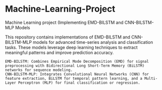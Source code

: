 # Machine-Learning-Project
Machine Learning project (Implementing EMD-BILSTM and CNN-BILSTM-MLP Models


This repository contains implementations of EMD-BILSTM and CNN-BILSTM-MLP models for advanced time-series analysis and classification tasks. These models leverage deep learning techniques to extract meaningful patterns and improve prediction accuracy.

    EMD-BILSTM: Combines Empirical Mode Decomposition (EMD) for signal preprocessing with Bidirectional Long Short-Term Memory (BiLSTM) networks for sequence modeling.
    CNN-BILSTM-MLP: Integrates Convolutional Neural Networks (CNN) for feature extraction, BiLSTM for temporal pattern learning, and a Multi-Layer Perceptron (MLP) for final classification or regression.
